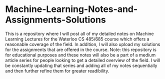 # Machine-Learning-Notes-and-Assignments-Solutions
This is a repository where I will post all of my detailed notes on Machine Learning Lectures for the Waterloo CS 485/685 course which offers a reasonable coverage of the field. In addition, I will also upload my solutions for the assignments that are offered in the course. Note: this repository is for educational purposes and these notes will also be a part of a medium article series for people looking to get a detailed overview of the field. I will be constantly updating that series and adding all of my notes sequentially and then further refine them for greater readibility. 
